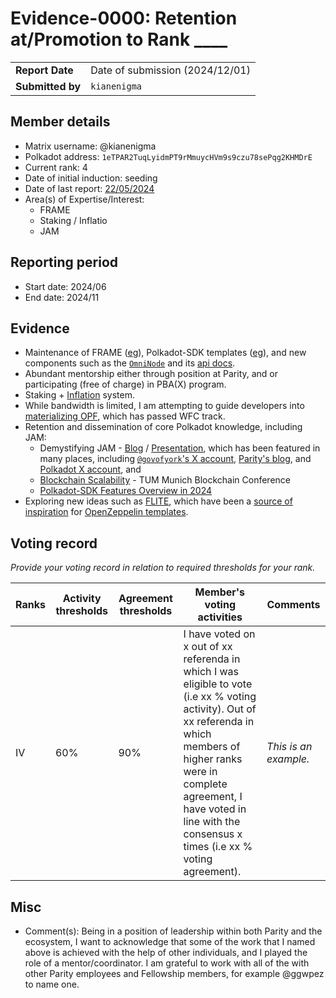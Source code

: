 # Evidence-0000: Retention at/Promotion to Rank ____

|                 |                                                                                             |
| --------------- | ------------------------------------------------------------------------------------------- |
| **Report Date** | Date of submission (2024/12/01)                                                             |
| **Submitted by**| `kianenigma`


## Member details

- Matrix username: @kianenigma
- Polkadot address: `1eTPAR2TuqLyidmPT9rMmuycHVm9s9czu78sePqg2KHMDrE`
- Current rank: 4
- Date of initial induction: seeding
- Date of last report: [22/05/2024](https://github.com/polkadot-fellows/Evaluations/pull/28)
- Area(s) of Expertise/Interest: 
    - FRAME
    - Staking / Inflatio
    - JAM


## Reporting period

- Start date: 2024/06
- End date: 2024/11


## Evidence

* Maintenance of FRAME ([eg](https://github.com/paritytech/polkadot-sdk/pull/5995)), Polkadot-SDK templates ([eg](https://github.com/paritytech/polkadot-sdk/issues/5242)), and new components such as the [`OmniNode`](https://github.com/orgs/paritytech/projects/157/views/1) and its [api docs](https://github.com/paritytech/polkadot-sdk/pull/6094).
* Abundant mentorship either through position at Parity, and or participating (free of charge) in PBA(X) program.
* Staking + [Inflation](https://github.com/polkadot-fellows/runtimes/pull/443) system.
* While bandwidth is limited, I am attempting to guide developers into [materializing OPF](https://github.com/polkadot-fellows/runtimes/issues/375), which has passed WFC track.
* Retention and dissemination of core Polkadot knowledge, including JAM:
    * Demystifying JAM - [Blog](https://blog.kianenigma.com/posts/tech/demystifying-jam/) / [Presentation](https://blog.kianenigma.com/posts/tech/demystifying-jam/presentation/), which has been featured in many places, including [`@govofyork`'s X account](https://x.com/gavofyork/status/1860633087136178639), [Parity's blog](https://www.parity.io/blog/JAM-demystified-explainer), and [Polkadot X account](https://x.com/Polkadot/status/1861008901606391826), and 
    * [Blockchain Scalability](https://blog.kianenigma.com/blockchain-reimagined/presentation-tum/) - TUM Munich Blockchain Conference
    * [Polkadot-SDK Features Overview in 2024](https://blog.kianenigma.com/talks/frame-2024/)
* Exploring new ideas such as [FLITE](https://github.com/kianenigma/flite), which have been a [source of inspiration](https://github.com/OpenZeppelin/polkadot-runtime-templates/issues/257#issuecomment-2278749395) for [OpenZeppelin templates](https://github.com/OpenZeppelin/polkadot-runtime-templates/pull/300). 
  



## Voting record
*Provide your voting record in relation to required thresholds for your rank.* 

|  Ranks | Activity thresholds | Agreement thresholds | Member's voting activities | Comments |
|---|---|---|---|---|
|IV|60%   |90%  |I have voted on x out of xx referenda in which I was eligible to vote (i.e xx % voting activity). Out of xx referenda in which members of higher ranks were in complete agreement, I have voted in line with the consensus x times (i.e xx % voting agreement).  |*This is an example.* |


## Misc

- Comment(s): 
Being in a position of leadership within both Parity and the ecosystem, I want to acknowledge that some of the work that I named above is achieved with the help of other individuals, and I played the role of a mentor/coordinator. I am grateful to work with all of the with other Parity employees and Fellowship members, for example @ggwpez to name one.


